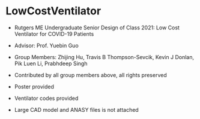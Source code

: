 # LowCostVentilator
- Rutgers ME Undergraduate Senior Design of Class 2021: Low Cost Ventilator for COVID-19 Patients
- Advisor: Prof. Yuebin Guo
- Group Members: Zhijing Hu, Travis B Thompson-Sevcik, Kevin J Donlan, Pik Luen Li, Prabhdeep Singh

- Contributed by all group members above, all rights preserved
- Poster provided
- Ventilator codes provided
- Large CAD model and ANASY files is not attached
